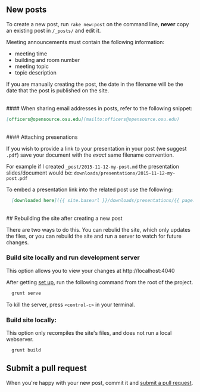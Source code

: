 ## New posts

To create a new post, run `rake new:post` on the command line, **never** copy an existing post in `/_posts/` and edit it.

Meeting announcements must contain the following information:

- meeting time
- building and room number
- meeting topic
- topic description

If you are manually creating the post, the date in the filename will be the date that the post is published on the site.


<br>
#### When sharing email addresses in posts, refer to the following snippet:

```md
[officers@opensource.osu.edu](mailto:officers@opensource.osu.edu)
```

<br>
#### Attaching presenations

  If you wish to provide a link to your presentation in your post (we suggest `.pdf`)
  save your document with the *exact* same filename convention.

  For example if I created `_post/2015-11-12-my-post.md`
  the presentation slides/document would be: `downloads/presentations/2015-11-12-my-post.pdf`

  To embed a presentation link into the related post use the following:
  ```md
    [downloaded here]({{ site.baseurl }}/downloads/presentations/{{ page.path | remove: "_posts/" | replace: '.md', '.pdf' }})
  ```


<br>
## Rebuilding the site after creating a new post

There are two ways to do this. You can rebulid the site, which only updates the files, or you can rebuild the site and run a server to watch for future changes.

### Build site locally and run development server

This option allows you to view your changes at http://localhost:4040

After getting [set up](./setup.md), run the following command from the root of the project.

  ```bash
    grunt serve
  ```

To kill the server, press `<control-c>` in your terminal.

### Build site locally:

This option only recompiles the site's files, and does not run a local webserver.
  ```
    grunt build
  ```


## Submit a pull request

When you're happy with your new post, commit it and [submit a pull request](.github/CONTRIBUTING.md).
